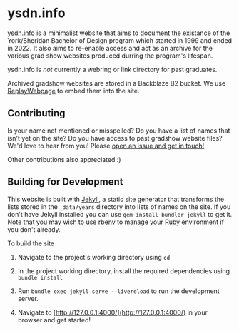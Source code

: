 # ysdn.info

[ysdn.info](https://ysdn.info) is a minimalist website that aims to document the existance of the York/Sheridan Bachelor of Design program which started in 1999 and ended in 2022.  It also aims to re-enable access and act as an archive for the various grad show websites produced durring the program's lifespan.

ysdn.info is _not_ currently a webring or link directory for past graduates.

Archived gradshow websites are stored in a Backblaze B2 bucket.  We use [ReplayWebpage](https://github.com/webrecorder/replayweb.page) to embed them into the site.

## Contributing

Is your name not mentioned or misspelled? Do you have a list of names that isn't yet on the site? Do you have access to past gradshow website files? We'd love to hear from you! Please [open an issue and get in touch!](https://github.com/ysdn-info/ysdn.info/issues/new)

Other contributions also appreciated :)

## Building for Development

This website is built with [Jekyll](https://jekyllrb.com/), a static site generator that transforms the lists stored in the `_data/years` directory into lists of names on the site.  If you don't have Jekyll installed you can use `gem install bundler jekyll` to get it. Note that you may wish to use [rbenv](https://github.com/rbenv/rbenv) to manage your Ruby environment if you don't already.

To build the site 

1. Navigate to the project's working directory using `cd`

2. In the project working directory, install the required dependencies using `bundle install`

3. Run `bundle exec jekyll serve --livereload` to run the development server.

4. Navigate to [http://127.0.0.1:4000/](http://127.0.0.1:4000/) in your browser and get started!
